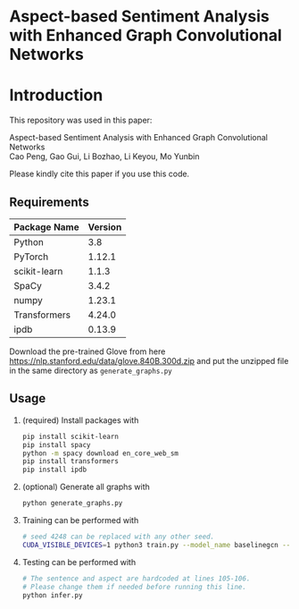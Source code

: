 # Aspect-based Sentiment Analysis with Enhanced Graph Convolutional Networks
# Introduction
This repository was used in this paper:  
  
Aspect-based Sentiment Analysis with Enhanced Graph Convolutional Networks
<br>
Cao Peng, Gao Gui, Li Bozhao, Li Keyou, Mo Yunbin
  
Please kindly cite this paper if you use this code.

## Requirements

| Package Name | Version |
| --- | -- |
| Python | 3.8 |
| PyTorch | 1.12.1 |
| scikit-learn | 1.1.3 |
| SpaCy | 3.4.2 |
| numpy | 1.23.1 |
| Transformers | 4.24.0 |
| ipdb | 0.13.9 |

Download the pre-trained Glove from here https://nlp.stanford.edu/data/glove.840B.300d.zip and put the unzipped file in the same directory as ```generate_graphs.py```

## Usage

1. (required) Install packages with

    ```bash
    pip install scikit-learn
    pip install spacy
    python -m spacy download en_core_web_sm
    pip install transformers
    pip install ipdb
    ```

1. (optional) Generate all graphs with

    ```bash
    python generate_graphs.py
    ```

1. Training can be performed with

    ```bash
    # seed 4248 can be replaced with any other seed.
    CUDA_VISIBLE_DEVICES=1 python3 train.py --model_name baselinegcn --dataset rest14 --save True --learning_rate 1e-3 --seed 4248 --batch_size 16 --hidden_dim 300
    ```

1. Testing can be performed with

    ```bash
    # The sentence and aspect are hardcoded at lines 105-106.
    # Please change them if needed before running this line.
    python infer.py
    ```
